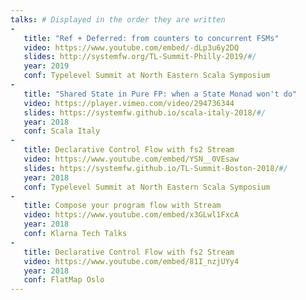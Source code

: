 ```yaml
---
talks: # Displayed in the order they are written
-
   title: "Ref + Deferred: from counters to concurrent FSMs"
   video: https://www.youtube.com/embed/-dLp3u6y2DQ
   slides: http://systemfw.org/TL-Summit-Philly-2019/#/
   year: 2019
   conf: Typelevel Summit at North Eastern Scala Symposium
-
   title: "Shared State in Pure FP: when a State Monad won't do"
   video: https://player.vimeo.com/video/294736344
   slides: https://systemfw.github.io/scala-italy-2018/#/
   year: 2018
   conf: Scala Italy
-
   title: Declarative Control Flow with fs2 Stream
   video: https://www.youtube.com/embed/YSN__0VEsaw
   slides: https://systemfw.github.io/TL-Summit-Boston-2018/#/
   year: 2018
   conf: Typelevel Summit at North Eastern Scala Symposium
-
   title: Compose your program flow with Stream
   video: https://www.youtube.com/embed/x3GLwl1FxcA
   year: 2018
   conf: Klarna Tech Talks
-
   title: Declarative Control Flow with fs2 Stream
   video: https://www.youtube.com/embed/81I_nzjUYy4
   year: 2018
   conf: FlatMap Oslo
---
```


